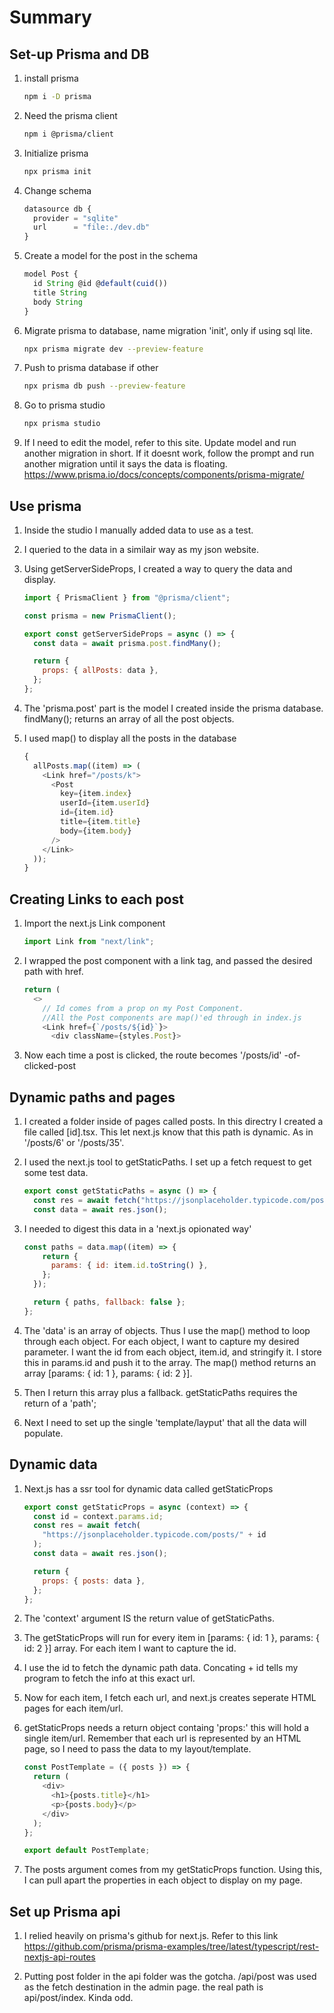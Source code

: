 # Summary

## Set-up Prisma and DB

1. install prisma

   ```bash
   npm i -D prisma
   ```

2. Need the prisma client

   ```bash
   npm i @prisma/client
   ```

3. Initialize prisma

   ```bash
   npx prisma init
   ```

4. Change schema

   ```javascript
   datasource db {
     provider = "sqlite"
     url      = "file:./dev.db"
   }
   ```

5. Create a model for the post in the schema

   ```javascript
   model Post {
     id String @id @default(cuid())
     title String
     body String
   }
   ```

6. Migrate prisma to database, name migration 'init', only if using sql lite.

   ```bash
   npx prisma migrate dev --preview-feature
   ```

7. Push to prisma database if other

   ```bash
   npx prisma db push --preview-feature
   ```

8. Go to prisma studio

   ```bash
   npx prisma studio
   ```

9. If I need to edit the model, refer to this site. Update model and run another migration in short. If it doesnt work, follow the prompt and run another migration until it says the data is floating. <https://www.prisma.io/docs/concepts/components/prisma-migrate/>

## Use prisma

1. Inside the studio I manually added data to use as a test.

2. I queried to the data in a similair way as my json website.

3. Using getServerSideProps, I created a way to query the data and display.

   ```javascript
   import { PrismaClient } from "@prisma/client";

   const prisma = new PrismaClient();

   export const getServerSideProps = async () => {
     const data = await prisma.post.findMany();

     return {
       props: { allPosts: data },
     };
   };
   ```

4. The 'prisma.post' part is the model I created inside the prisma database. findMany(); returns an array of all the post objects.

5. I used map() to display all the posts in the database

   ```javascript
   {
     allPosts.map((item) => (
       <Link href="/posts/k">
         <Post
           key={item.index}
           userId={item.userId}
           id={item.id}
           title={item.title}
           body={item.body}
         />
       </Link>
     ));
   }
   ```

## Creating Links to each post

1. Import the next.js Link component

   ```javascript
   import Link from "next/link";
   ```

2. I wrapped the post component with a link tag, and passed the desired path with href.

   ```javascript
   return (
     <>
       // Id comes from a prop on my Post Component.
       //All the Post components are map()'ed through in index.js
       <Link href={`/posts/${id}`}>
         <div className={styles.Post}>
   ```

3. Now each time a post is clicked, the route becomes '/posts/id' -of-clicked-post

## Dynamic paths and pages

1. I created a folder inside of pages called posts. In this directry I created a file called [id].tsx. This let next.js know that this path is dynamic. As in '/posts/6' or '/posts/35'.

2. I used the next.js tool to getStaticPaths. I set up a fetch request to get some test data.

   ```javascript
   export const getStaticPaths = async () => {
     const res = await fetch("https://jsonplaceholder.typicode.com/posts");
     const data = await res.json();
   ```

3. I needed to digest this data in a 'next.js opionated way'

   ```javascript
   const paths = data.map((item) => {
       return {
         params: { id: item.id.toString() },
       };
     });

     return { paths, fallback: false };
   };
   ```

4. The 'data' is an array of objects. Thus I use the map() method to loop through each object. For each object, I want to capture my desired parameter. I want the id from each object, item.id, and stringify it. I store this in params.id and push it to the array. The map() method returns an array [params: { id: 1 }, params: { id: 2 }].

5. Then I return this array plus a fallback. getStaticPaths requires the return of a 'path';

6. Next I need to set up the single 'template/layput' that all the data will populate.

## Dynamic data

1. Next.js has a ssr tool for dynamic data called getStaticProps

   ```javascript
   export const getStaticProps = async (context) => {
     const id = context.params.id;
     const res = await fetch(
       "https://jsonplaceholder.typicode.com/posts/" + id
     );
     const data = await res.json();

     return {
       props: { posts: data },
     };
   };
   ```

2. The 'context' argument IS the return value of getStaticPaths.

3. The getStaticProps will run for every item in [params: { id: 1 }, params: { id: 2 }] array. For each item I want to capture the id.

4. I use the id to fetch the dynamic path data. Concating + id tells my program to fetch the info at this exact url.

5. Now for each item, I fetch each url, and next.js creates seperate HTML pages for each item/url.

6. getStaticProps needs a return object containg 'props:' this will hold a single item/url. Remember that each url is represented by an HTML page, so I need to pass the data to my layout/template.

   ```javascript
   const PostTemplate = ({ posts }) => {
     return (
       <div>
         <h1>{posts.title}</h1>
         <p>{posts.body}</p>
       </div>
     );
   };

   export default PostTemplate;
   ```

7. The posts argument comes from my getStaticProps function. Using this, I can pull apart the properties in each object to display on my page.

## Set up Prisma api

1. I relied heavily on prisma's github for next.js. Refer to this link <https://github.com/prisma/prisma-examples/tree/latest/typescript/rest-nextjs-api-routes>

2. Putting post folder in the api folder was the gotcha. /api/post was used as the fetch destination in the admin page. the real path is api/post/index. Kinda odd.
